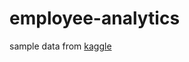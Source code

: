 # employee-analytics
sample data from [kaggle](https://www.kaggle.com/datasets/ravindrasinghrana/employeedataset/data)
